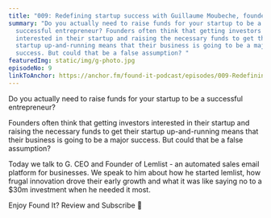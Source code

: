 ```yaml
---
title: "009: Redefining startup success with Guillaume Moubeche, founder of lemlist"
summary: "Do you actually need to raise funds for your startup to be a
  successful entrepreneur? Founders often think that getting investors
  interested in their startup and raising the necessary funds to get their
  startup up-and-running means that their business is going to be a major
  success. But could that be a false assumption? "
featuredImg: static/img/g-photo.jpg
episodeNo: 9
linkToAnchor: https://anchor.fm/found-it-podcast/episodes/009-Redefining-startup-success-with-Guillaume-Moubeche--founder-of-lemlist-etoutv
---
```

Do you actually need to raise funds for your startup to be a successful entrepreneur?

Founders often think that getting investors interested in their startup and raising the necessary funds to get their startup up-and-running means that their business is going to be a major success. But could that be a false assumption? 

Today we talk to G. CEO and Founder of Lemlist - an automated sales email platform for businesses. We speak to him about how he started lemlist, how frugal innovation drove their early growth and what it was like saying no to a $30m investment when he needed it most.

Enjoy Found It? Review and Subscribe 🌟